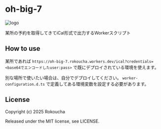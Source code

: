 # oh-big-7

![logo](https://i.imgur.com/EO7UoEy.jpeg)

某所の予約を取得してきてiCal形式で出力するWorkerスクリプト

## How to use

某所であれば `https://oh-big-7.rokoucha.workers.dev/ical?credentials=<base64でエンコードしたuser:pass>` で既にデプロイされている環境を使えます。

別な場所で使いたい場合は、自分でデプロイしてください。
`worker-configuration.d.ts` で定義してある環境変数を設定する必要があります。

## License

Copyright (c) 2025 Rokoucha

Released under the MIT license, see LICENSE.
